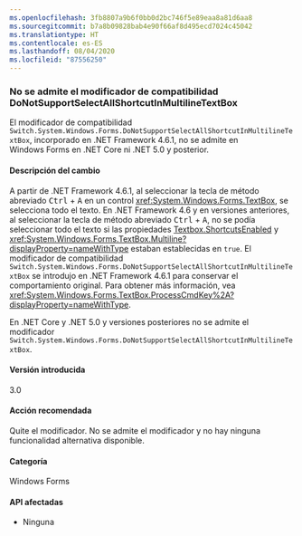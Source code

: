 ```yaml
---
ms.openlocfilehash: 3fb8807a9b6f0bb0d2bc746f5e89eaa8a81d6aa8
ms.sourcegitcommit: b7a8b09828bab4e90f66af8d495ecd7024c45042
ms.translationtype: HT
ms.contentlocale: es-ES
ms.lasthandoff: 08/04/2020
ms.locfileid: "87556250"
---
```

### <a name="donotsupportselectallshortcutinmultilinetextbox-compatibility-switch-not-supported"></a>No se admite el modificador de compatibilidad DoNotSupportSelectAllShortcutInMultilineTextBox

El modificador de compatibilidad `Switch.System.Windows.Forms.DoNotSupportSelectAllShortcutInMultilineTextBox`, incorporado en .NET Framework 4.6.1, no se admite en Windows Forms en .NET Core ni .NET 5.0 y posterior.

#### <a name="change-description"></a>Descripción del cambio

A partir de .NET Framework 4.6.1, al seleccionar la tecla de método abreviado <kbd>Ctrl</kbd> + <kbd>A</kbd> en un control <xref:System.Windows.Forms.TextBox>, se selecciona todo el texto. En .NET Framework 4.6 y en versiones anteriores, al seleccionar la tecla de método abreviado <kbd>Ctrl</kbd> + <kbd>A</kbd>, no se podía seleccionar todo el texto si las propiedades [Textbox.ShortcutsEnabled](xref:System.Windows.Forms.TextBoxBase.ShortcutsEnabled) y <xref:System.Windows.Forms.TextBox.Multiline?displayProperty=nameWithType> estaban establecidas en `true`. El modificador de compatibilidad `Switch.System.Windows.Forms.DoNotSupportSelectAllShortcutInMultilineTextBox` se introdujo en .NET Framework 4.6.1 para conservar el comportamiento original. Para obtener más información, vea <xref:System.Windows.Forms.TextBox.ProcessCmdKey%2A?displayProperty=nameWithType>.

En .NET Core y .NET 5.0 y versiones posteriores no se admite el modificador `Switch.System.Windows.Forms.DoNotSupportSelectAllShortcutInMultilineTextBox`.

#### <a name="version-introduced"></a>Versión introducida

3.0

#### <a name="recommended-action"></a>Acción recomendada

Quite el modificador. No se admite el modificador y no hay ninguna funcionalidad alternativa disponible.

#### <a name="category"></a>Categoría

Windows Forms

#### <a name="affected-apis"></a>API afectadas

- Ninguna

<!-- 

#### Affected APIs

- Not detectable via API analysis

-->
